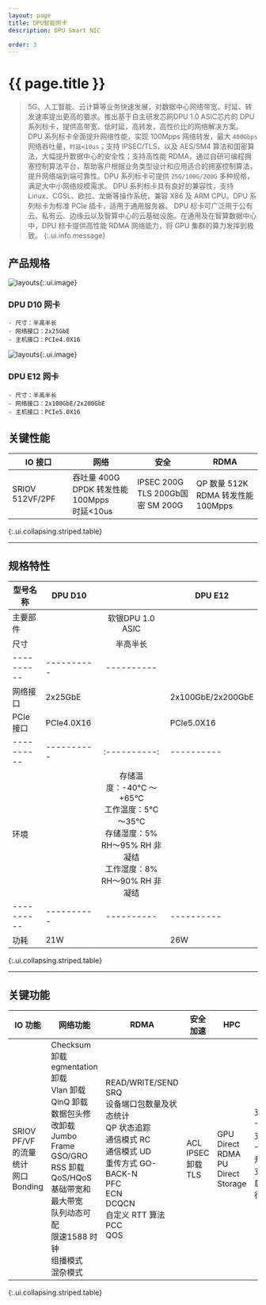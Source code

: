 ```yaml
---
layout: page
title: DPU智能网卡
description: DPU Smart NIC

order: 3
---
```

# {{ page.title }}

> 5G、人工智能、云计算等业务快速发展，对数据中心网络带宽、时延、转发速率提出更高的要求。推出基于自主研发芯网DPU 1.0 ASIC芯片的 DPU 系列标卡，提供高带宽、低时延，高转发，高性价比的网络解决方案。
DPU 系列标卡全面提升网络性能，实现 100Mpps 网络转发，最大 `400Gbps` 网络吞吐量，`时延<10us`；支持 IPSEC/TLS，以及 AES/SM4 算法和国密算法，大幅提升数据中心的安全性；支持高性能 RDMA，通过自研可编程拥塞控制算法平台，帮助客户根据业务类型设计和应用适合的拥塞控制算法，提升网络端到端可靠性。DPU 系列标卡可提供 `25G/100G/200G` 多种规格，满足大中小网络规模需求。 DPU 系列标卡具有良好的兼容性，支持 Linux、CGSL、欧拉、龙蜥等操作系统，兼容 X86 及 ARM CPU。DPU 系列标卡为标准 PCIe 插卡，适用于通用服务器。
DPU 标卡可广泛用于公有云、私有云、边缘云以及智算中心的云基础设施。在通用及在智算数据中心中，DPU 标卡提供高性能 RDMA 网络能力，将 GPU 集群的算力发挥到极致。
{:.ui.info.message}

## 产品规格

![layouts](image1.png "DPU D10"){:.ui.image}

### DPU D10 网卡
    - 尺寸：半高半长
    - 网络接口：2x25GbE
    - 主机接口：PCIe4.0X16

![layouts](image2.png "DPU E12"){:.ui.image}

### DPU E12 网卡
    - 尺寸：半高半长
    - 网络接口：2x100GbE/2x200GbE
    - 主机接口：PCIe5.0X16


## 关键性能

|  <b>IO 接口</b> |  <b>网络</b> | <b>安全</b> | <b>RDMA</b>  |
|----------|----------|----------|----------|
| SRIOV 512VF/2PF  |  吞吐量 400G<br>DPDK 转发性能 100Mpps<br>时延<10us | IPSEC 200G<br>TLS 200Gb<r>国密 SM 200G |  QP 数量 512K<br>RDMA 转发性能 100Mpps  |
{:.ui.collapsing.striped.table}

---

## 规格特性

| <b>型号名称</b> | <b>DPU D10</b> |    | <b>DPU E12</b> |
|----------|----------|:----------:|----------|
| 主要部件 |    |  软银DPU 1.0 ASIC |   |
| 尺寸 |    | 半高半长 | |
|----------|----------|----------|
| 网络接口 |  2x25GbE | |  2x100GbE/2x200GbE |
| PCIe 接口 |  PCIe4.0X16 | |  PCIe5.0X16 |
|----------|----------|:----------:|----------|
| 环境 |    | 存储温度：-40°C ～ +65°C<br>工作温度：5℃～35℃<br>存储湿度：5% RH～95% RH 非凝结<br>工作湿度：8% RH～90% RH 非凝结 |    |
|----------|----------|----------|----------|
| 功耗 | 21W |  | 26W |
{:.ui.collapsing.striped.table}

---

## 关键功能

| <b>IO 功能</b> | <b>网络功能</b> | <b>RDMA</b> | <b>安全加速</b> | <b>HPC</b> | <b>运维管理</b> |
|----------|----------|----------|----------|----------|----------|
| SRIOV<br>PF/VF 的流量统计<br>网口 Bonding | Checksum 卸载<br>egmentation 卸载<br>Vlan 卸载<br>QinQ 卸载<br>数据包头修改卸载<br>Jumbo Frame<br>GSO/GRO<br>RSS 卸载<br>QoS/HQoS<br>基础带宽和最大带宽<br>队列动态可配<br>限速1588 时钟<br>组播模式<br>混杂模式 | READ/WRITE/SEND<br>SRQ<br>设备端口包数量及状态统计<br>QP 状态追踪<br>通信模式 RC<br>通信模式 UD<br>重传方式 GO-BACK-N<br>PFC<br>ECN<br>DCQCN<br>自定义 RTT 算法<br>PCC<br>QOS | ACL<br>IPSEC 卸载<br>TLS | GPU Direct RDMA<br>PU Direct Storage | 支持网卡自检<br>支持网卡固件升级<br>支持预启动执行环境（PXE） |
{:.ui.collapsing.striped.table}

